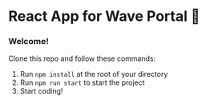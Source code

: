 # React App for Wave Portal 👋 

### **Welcome!**
Clone this repo and follow these commands:

1. Run `npm install` at the root of your directory
2. Run `npm run start` to start the project
3. Start coding!